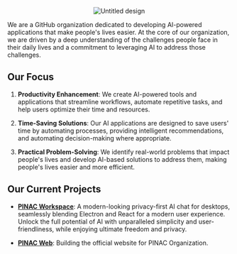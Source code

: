<div align="center">

![Untitled design](https://github.com/user-attachments/assets/ff75c3df-da5b-461e-b07e-88a9160708ea)

</div>

We are a GitHub organization dedicated to developing AI-powered applications that make people's lives easier. At the core of our organization, we are driven by a deep understanding of the challenges people face in their daily lives and a commitment to leveraging AI to address those challenges.

## Our Focus

1. **Productivity Enhancement**: We create AI-powered tools and applications that streamline workflows, automate repetitive tasks, and help users optimize their time and resources.

2. **Time-Saving Solutions**: Our AI applications are designed to save users' time by automating processes, providing intelligent recommendations, and automating decision-making where appropriate.

3. **Practical Problem-Solving**: We identify real-world problems that impact people's lives and develop AI-based solutions to address them, making people's lives easier and more efficient.


## Our Current Projects
- [**PINAC Workspace**](https://github.com/pinacai/PINAC_Workspace):  A modern-looking privacy-first AI chat for desktops, seamlessly blending Electron and React for a modern user experience. Unlock the full potential of AI with unparalleled simplicity and user-friendliness, while enjoying ultimate freedom and privacy.

- [**PINAC Web**](https://github.com/pinacai/PINAC_Web): Building the official website for PINAC Organization.
